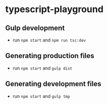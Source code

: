 # typescript-playground

## Gulp development
* run `npm start` and `npm run tsc:dev`

## Generating production files
* run `npm start` and `gulp dist`

## Generating development files
* run `npm start` and `gulp tmp`